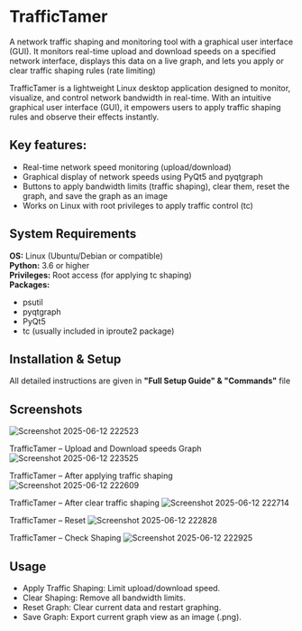 # TrafficTamer

A network traffic shaping and monitoring tool with a graphical user interface (GUI). It monitors real-time upload and download speeds on a specified network interface, displays this data on a live graph, and lets you apply or clear traffic shaping rules (rate limiting)

TrafficTamer is a lightweight Linux desktop application designed to monitor, visualize, and control network bandwidth in real-time. With an intuitive graphical user interface (GUI), it empowers users to apply traffic shaping rules and observe their effects instantly.


## Key features:
- Real-time network speed monitoring (upload/download)
- Graphical display of network speeds using PyQt5 and pyqtgraph
- Buttons to apply bandwidth limits (traffic shaping), clear them, reset the graph, and save the graph as an image
- Works on Linux with root privileges to apply traffic control (tc)

## System Requirements
**OS:** Linux (Ubuntu/Debian or compatible)<br>
**Python:** 3.6 or higher<br>
**Privileges:** Root access (for applying tc shaping)<br>
**Packages:**
- psutil
- pyqtgraph
- PyQt5
- tc (usually included in iproute2 package)

## Installation & Setup
All detailed instructions are given in **"Full Setup Guide" & "Commands"** file

## Screenshots
![Screenshot 2025-06-12 222523](https://github.com/user-attachments/assets/caa97773-75bf-4ee7-9a6d-b10601c6f860)

TrafficTamer – Upload and Download speeds Graph
![Screenshot 2025-06-12 223525](https://github.com/user-attachments/assets/9ee5bd8b-87a0-4358-b74e-c98c6d694596)

TrafficTamer – After applying traffic shaping 
![Screenshot 2025-06-12 222609](https://github.com/user-attachments/assets/f1d99ee4-adc5-4819-9b9d-c1c6e4569774)

TrafficTamer – After clear traffic shaping
![Screenshot 2025-06-12 222714](https://github.com/user-attachments/assets/a52d0cdc-d317-46aa-93b1-73b531b9900b)

TrafficTamer – Reset
![Screenshot 2025-06-12 222828](https://github.com/user-attachments/assets/b7c1d876-75dc-4a74-af8d-617d850c8c4a)

TrafficTamer – Check Shaping
![Screenshot 2025-06-12 222925](https://github.com/user-attachments/assets/ed1d3a7c-1713-4b47-9160-1c2c2b69745d)


## Usage
- Apply Traffic Shaping: Limit upload/download speed.
- Clear Shaping: Remove all bandwidth limits.
- Reset Graph: Clear current data and restart graphing.
- Save Graph: Export current graph view as an image (.png).

